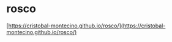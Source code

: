 # rosco
[https://cristobal-montecino.github.io/rosco/](https://cristobal-montecino.github.io/rosco/)
